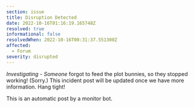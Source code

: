 ```yaml
---
section: issue
title: Disruption Detected
date: 2022-10-16T01:16:19.165748Z
resolved: true
informational: false
resolvedWhen: 2022-10-16T00:31:37.551300Z
affected:
  - Forum
severity: disrupted
---
```

*Investigating* - _Someone_ forgot to feed the plot bunnies, so they stopped working! (Sorry.) This incident post will be updated once we have more information. Hang tight!

This is an automatic post by a monitor bot.
        